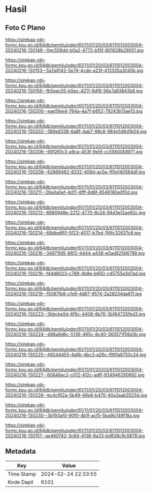 # Hasil

## Foto C Plano

https://sirekap-obj-formc.kpu.go.id/64db/pemilu/pdpr/61/11/01/20/03/6111012003004-20240216-130148--0ec559dd-b0a2-4772-b15f-801628b29051.jpg

https://sirekap-obj-formc.kpu.go.id/64db/pemilu/pdpr/61/11/01/20/03/6111012003004-20240216-130153--5a7a8142-5e74-4cde-a23f-413335a3045b.jpg

https://sirekap-obj-formc.kpu.go.id/64db/pemilu/pdpr/61/11/01/20/03/6111012003004-20240216-130156--fb5eec05-b5ec-4211-9df8-56e7a93843b8.jpg

https://sirekap-obj-formc.kpu.go.id/64db/pemilu/pdpr/61/11/01/20/03/6111012003004-20240216-130200--eae5fee4-764a-4a7f-b652-79243b13ae13.jpg

https://sirekap-obj-formc.kpu.go.id/64db/pemilu/pdpr/61/11/01/20/03/6111012003004-20240216-130202--389e6338-6a8f-4ab7-99c8-984e546d1b04.jpg

https://sirekap-obj-formc.kpu.go.id/64db/pemilu/pdpr/61/11/01/20/03/6111012003004-20240216-130206--691261c3-a9ca-453f-9e5f-cc5560058971.jpg

https://sirekap-obj-formc.kpu.go.id/64db/pemilu/pdpr/61/11/01/20/03/6111012003004-20240216-130208--62869462-8332-409d-ac0a-1f0e140564df.jpg

https://sirekap-obj-formc.kpu.go.id/64db/pemilu/pdpr/61/11/01/20/03/6111012003004-20240216-130211--29a4a0ef-4d11-4fff-9d6f-8546180e0f0d.jpg

https://sirekap-obj-formc.kpu.go.id/64db/pemilu/pdpr/61/11/01/20/03/6111012003004-20240216-130213--6680948e-2212-4770-8c24-94d3e12ae92c.jpg

https://sirekap-obj-formc.kpu.go.id/64db/pemilu/pdpr/61/11/01/20/03/6111012003004-20240216-130214--68dbe8f0-5f23-4017-b7bd-1f4fc32637c8.jpg

https://sirekap-obj-formc.kpu.go.id/64db/pemilu/pdpr/61/11/01/20/03/6111012003004-20240216-130216--34971fd5-86f2-4444-a438-e0ad82566799.jpg

https://sirekap-obj-formc.kpu.go.id/64db/pemilu/pdpr/61/11/01/20/03/6111012003004-20240216-130218--f44d8023-c769-4b8e-b650-c45755e3d7ad.jpg

https://sirekap-obj-formc.kpu.go.id/64db/pemilu/pdpr/61/11/01/20/03/6111012003004-20240216-130219--f5087fb9-c1e9-4d67-9574-2a28234da611.jpg

https://sirekap-obj-formc.kpu.go.id/64db/pemilu/pdpr/61/11/01/20/03/6111012003004-20240216-130223--3bbcbe5d-6f6c-4408-8b76-3b164720fbd3.jpg

https://sirekap-obj-formc.kpu.go.id/64db/pemilu/pdpr/61/11/01/20/03/6111012003004-20240216-130224--488a9d6c-5136-495c-8c40-363571f56d3b.jpg

https://sirekap-obj-formc.kpu.go.id/64db/pemilu/pdpr/61/11/01/20/03/6111012003004-20240216-130225--49244d53-4a6b-4bc3-a26c-f991a8750c24.jpg

https://sirekap-obj-formc.kpu.go.id/64db/pemilu/pdpr/61/11/01/20/03/6111012003004-20240216-130227--60848ac2-c012-412c-adff-934946290892.jpg

https://sirekap-obj-formc.kpu.go.id/64db/pemilu/pdpr/61/11/01/20/03/6111012003004-20240216-130228--bc4cf62a-5b49-49e8-b470-40a3aab3523d.jpg

https://sirekap-obj-formc.kpu.go.id/64db/pemilu/pdpr/61/11/01/20/03/6111012003004-20240216-130230--3b193af0-90f0-4b1f-acf5-5ba9b749f18a.jpg

https://sirekap-obj-formc.kpu.go.id/64db/pemilu/pdpr/61/11/01/20/03/6111012003004-20240216-130151--ae460742-3c84-4138-9a33-bd838c9c5878.jpg


## Metadata

| Key        | Value               |
| ---------- | ------------------- |
| Time Stamp | 2024-02-24 22:33:55 |
| Kode Dapil | 6101                |



